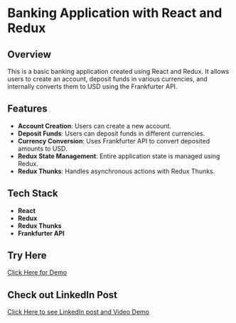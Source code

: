 # Banking Application with React and Redux

## Overview

This is a basic banking application created using React and Redux. It allows users to create an account, deposit funds in various currencies, and internally converts them to USD using the Frankfurter API.

## Features

- **Account Creation**: Users can create a new account.
- **Deposit Funds**: Users can deposit funds in different currencies.
- **Currency Conversion**: Uses Frankfurter API to convert deposited amounts to USD.
- **Redux State Management**: Entire application state is managed using Redux.
- **Redux Thunks**: Handles asynchronous actions with Redux Thunks.

## Tech Stack

- **React**
- **Redux**
- **Redux Thunks**
- **Frankfurter API**

## Try Here
[Click Here for Demo](https://vinayak9669.github.io/Redux-Bank-Application/)

## Check out LinkedIn Post
[Click Here to see LinkedIn post and Video Demo](https://www.linkedin.com/posts/vinay1998_react-redux-javascript-activity-7136551944264843264-bdAA?utm_source=share&utm_medium=member_desktop)


